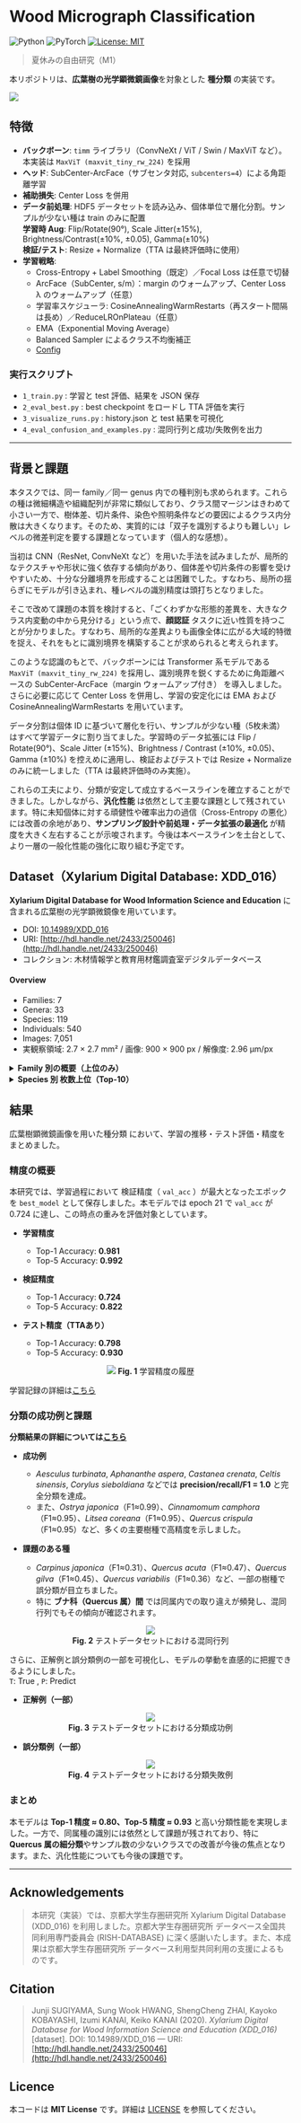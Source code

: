 # Wood Micrograph Classification

<p>
  <img alt="Python" src="https://img.shields.io/badge/python-3.13-blue.svg">
  <img alt="PyTorch" src="https://img.shields.io/badge/PyTorch-2.6-orange.svg">
  <a href="LICENSE">
    <img alt="License: MIT" src="https://img.shields.io/badge/License-MIT-green.svg">
  </a>
</p>

> 夏休みの自由研究（M1）

本リポジトリは、**広葉樹の光学顕微鏡画像**を対象とした **種分類** の実装です。

<img src="results/readme_cells.png">

## 特徴

* **バックボーン**: `timm` ライブラリ（ConvNeXt / ViT / Swin / MaxViT など）。本実装は `MaxViT (maxvit_tiny_rw_224)` を採用
* **ヘッド**: SubCenter-ArcFace（サブセンタ対応, `subcenters=4`）による角距離学習
* **補助損失**: Center Loss を併用
* **データ前処理**: HDF5 データセットを読み込み、個体単位で層化分割。サンプルが少ない種は train のみに配置  
  **学習時 Aug**: Flip/Rotate(90°), Scale Jitter(±15%), Brightness/Contrast(±10%, ±0.05), Gamma(±10%)  
  **検証/テスト**: Resize + Normalize（TTA は最終評価時に使用）
* **学習戦略**:
  * Cross-Entropy + Label Smoothing（既定）／Focal Loss は任意で切替
  * ArcFace（SubCenter, s/m）：margin のウォームアップ、Center Loss λ のウォームアップ（任意）
  * 学習率スケジューラ: CosineAnnealingWarmRestarts（再スタート間隔は長め）／ReduceLROnPlateau（任意）
  * EMA（Exponential Moving Average）
  * Balanced Sampler によるクラス不均衡補正
  * [Config](config.yaml)

### 実行スクリプト

* `1_train.py` : 学習と test 評価、結果を JSON 保存
* `2_eval_best.py` : best checkpoint をロードし TTA 評価を実行
* `3_visualize_runs.py` : history.json と test 結果を可視化
* `4_eval_confusion_and_examples.py` : 混同行列と成功/失敗例を出力

---

## 背景と課題

本タスクでは、同一 family／同一 genus 内での種判別も求められます。これらの種は微細構造や組織配列が非常に類似しており、クラス間マージンはきわめて小さい一方で、樹体差、切片条件、染色や照明条件などの要因によるクラス内分散は大きくなります。そのため、実質的には「双子を識別するよりも難しい」レベルの微差判定を要する課題となっています（個人的な感想）。<br>

当初は CNN（ResNet, ConvNeXt など）を用いた手法を試みましたが、局所的なテクスチャや形状に強く依存する傾向があり、個体差や切片条件の影響を受けやすいため、十分な分離境界を形成することは困難でした。すなわち、局所の揺らぎにモデルが引き込まれ、種レベルの識別精度は頭打ちとなりました。<br>

そこで改めて課題の本質を検討すると、「ごくわずかな形態的差異を、大きなクラス内変動の中から見分ける」という点で、**顔認証** タスクに近い性質を持つことが分かりました。すなわち、局所的な差異よりも画像全体に広がる大域的特徴を捉え、それをもとに識別境界を構築することが求められると考えられます。<br>

このような認識のもとで、バックボーンには Transformer 系モデルである `MaxViT (maxvit_tiny_rw_224)` を採用し、識別境界を鋭くするために角距離ベースの SubCenter-ArcFace（margin ウォームアップ付き） を導入しました。さらに必要に応じて Center Loss を併用し、学習の安定化には EMA および CosineAnnealingWarmRestarts を用いています。<br>

データ分割は個体 ID に基づいて層化を行い、サンプルが少ない種（5枚未満）はすべて学習データに割り当てました。学習時のデータ拡張には Flip / Rotate(90°)、Scale Jitter (±15%)、Brightness / Contrast (±10%, ±0.05)、Gamma (±10%) を控えめに適用し、検証およびテストでは Resize + Normalize のみに統一しました（TTA は最終評価時のみ実施）。<br>

これらの工夫により、分類が安定して成立するベースラインを確立することができました。しかしながら、**汎化性能** は依然として主要な課題として残されています。特に未知個体に対する頑健性や確率出力の過信（Cross-Entropy の悪化）には改善の余地があり、**サンプリング設計や前処理・データ拡張の最適化** が精度を大きく左右することが示唆されます。今後は本ベースラインを土台として、より一層の一般化性能の強化に取り組む予定です。


## Dataset（Xylarium Digital Database: XDD\_016）

**Xylarium Digital Database for Wood Information Science and Education** に含まれる広葉樹の光学顕微鏡像を用いています。

* DOI: [10.14989/XDD\_016](https://doi.org/10.14989/XDD_016)
* URI: [http://hdl.handle.net/2433/250046](http://hdl.handle.net/2433/250046)
* コレクション: 木材情報学と教育用材鑑調査室デジタルデータベース

#### Overview

* Families: 7
* Genera: 33
* Species: 119
* Individuals: 540
* Images: 7,051
* 実観察領域: 2.7 × 2.7 mm² / 画像: 900 × 900 px / 解像度: 2.96 µm/px

<details>
<summary><b>Family 別の概要（上位のみ）</b></summary>

| family       | n\_species | images |
| ------------ | ---------- | ------ |
| Fagaceae     | 18         | 2446   |
| Lauraceae    | 39         | 1658   |
| Magnoliaceae | 18         | 926    |
| Betulaceae   | 19         | 817    |
| Sapindaceae  | 18         | 444    |
| Ulmaceae     | 4          | 443    |
| Cannabaceae  | 3          | 317    |

</details>

<details>
<summary><b>Species 別 枚数上位（Top-10）</b></summary>

| species                | images |
| ---------------------- | ------ |
| Quercus\_crispula      | 266    |
| Fagus\_crenata         | 225    |
| Cinnamomum\_camphora   | 221    |
| Machilus\_thunbergii   | 210    |
| Quercus\_salicina      | 188    |
| Fagus\_japonica        | 180    |
| Litsea\_coreana        | 180    |
| Castanea\_crenata      | 177    |
| Quercus\_myrsinifolia  | 168    |
| Cinnamomum\_yabunikkei | 158    |

</details>

## 結果

広葉樹顕微鏡画像を用いた種分類 において、学習の推移・テスト評価・精度をまとめました。

### 精度の概要

本研究では、学習過程において 検証精度（ `val_acc` ）が最大となったエポック を `best_model` として保存しました。本モデルでは epoch 21 で `val_acc` が 0.724 に達し、この時点の重みを評価対象としています。

* **学習精度**
  
  * Top-1 Accuracy: **0.981**
  * Top-5 Accuracy: **0.992**


* **検証精度**
  
  * Top-1 Accuracy: **0.724**
  * Top-5 Accuracy: **0.822**


* **テスト精度（TTAあり）**

  * Top-1 Accuracy: **0.798**
  * Top-5 Accuracy: **0.930**


<p align="center">
<img src="results/training_tta_acc.png">
<b>Fig. 1</b> 学習精度の履歴
</p>


学習記録の詳細は[こちら](runs/history.json)

### 分類の成功例と課題

**分類結果の詳細については[こちら](Classification_Report.md)** <br>

* **成功例**

  * *Aesculus turbinata*, *Aphananthe aspera*, *Castanea crenata*, *Celtis sinensis*, *Corylus sieboldiana* などでは **precision/recall/F1 = 1.0** と完全分類を達成。
  * また、*Ostrya japonica*（F1≈0.99）、*Cinnamomum camphora*（F1≈0.95）、*Litsea coreana*（F1≈0.95）、*Quercus crispula*（F1≈0.95）など、多くの主要樹種で高精度を示しました。

* **課題のある種**

  * *Carpinus japonica*（F1≈0.31）、*Quercus acuta*（F1≈0.47）、*Quercus gilva*（F1≈0.45）、*Quercus variabilis*（F1≈0.36）など、一部の樹種で誤分類が目立ちました。
  * 特に **ブナ科（Quercus 属）間** では同属内での取り違えが頻発し、混同行列でもその傾向が確認されます。

<p align="center">
<img src="results/confusion_matrix_norm_filtered.png"><br>
<b>Fig. 2</b> テストデータセットにおける混同行列
</p>

さらに、正解例と誤分類例の一部を可視化し、モデルの挙動を直感的に把握できるようにしました。<br>
`T`: True , `P`: Predict

* **正解例（一部）**

<p align="center">
<img src="results/success_grid.png"><br>
<b>Fig. 3</b> テストデータセットにおける分類成功例
</p>

* **誤分類例（一部）**

<p align="center">
<img src="results/failure_grid.png"><br>
<b>Fig. 4</b> テストデータセットにおける分類失敗例
</p>

### まとめ

本モデルは **Top-1 精度 ≈ 0.80、Top-5 精度 ≈ 0.93** と高い分類性能を実現しました。一方で、同属種の識別には依然として課題が残されており、特に **Quercus 属の細分類**やサンプル数の少ないクラスでの改善が今後の焦点となります。また、汎化性能についても今後の課題です。

---

## Acknowledgements

> 本研究（実装）では、京都大学生存圏研究所 Xylarium Digital Database (XDD\_016) を利用しました。京都大学生存圏研究所 データベース全国共同利用専門委員会 (RISH-DATABASE) に深く感謝いたします。また、本成果は京都大学生存圏研究所 データベース利用型共同利用の支援によるものです。

## Citation

> Junji SUGIYAMA, Sung Wook HWANG, ShengCheng ZHAI, Kayoko KOBAYASHI, Izumi KANAI, Keiko KANAI (2020).
> *Xylarium Digital Database for Wood Information Science and Education (XDD\_016)* \[dataset].
> DOI: 10.14989/XDD\_016 — URI: [http://hdl.handle.net/2433/250046](http://hdl.handle.net/2433/250046)

## Licence

本コードは **MIT License** です。詳細は [LICENSE](LICENSE) を参照してください。
